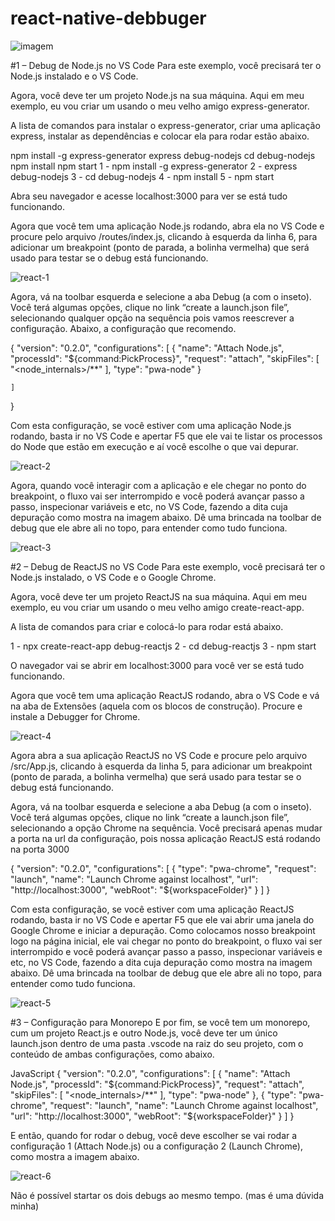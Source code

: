 # react-native-debbuger
 
![imagem](https://github.com/oellima/react-native-debbuger/assets/86934148/eb1adef2-076d-485b-aa03-ceaa245613e5)

#1 – Debug de Node.js no VS Code
Para este exemplo, você precisará ter o Node.js instalado e o VS Code.

Agora, você deve ter um projeto Node.js na sua máquina. Aqui em meu exemplo, eu vou criar um usando o meu velho amigo express-generator.

A lista de comandos para instalar o express-generator, criar uma aplicação express, instalar as dependências e colocar ela para rodar estão abaixo.

npm install -g express-generator
express debug-nodejs
cd debug-nodejs
npm install
npm start
1 - npm install -g express-generator
2 - express debug-nodejs
3 - cd debug-nodejs
4 - npm install
5 - npm start

Abra seu navegador e acesse localhost:3000 para ver se está tudo funcionando.

Agora que você tem uma aplicação Node.js rodando, abra ela no VS Code e procure pelo arquivo /routes/index.js, clicando à esquerda da linha 6, para adicionar um breakpoint (ponto de parada, a bolinha vermelha) que será usado para testar se o debug está funcionando.

![react-1](https://github.com/oellima/react-native-debbuger/assets/86934148/959499fe-8325-4861-9f3a-850c56c5849f)

Agora, vá na toolbar esquerda e selecione a aba Debug (a com o inseto). Você terá algumas opções, clique no link “create a launch.json file”, selecionando qualquer opção na sequência pois vamos reescrever a configuração. Abaixo, a configuração que recomendo.

{
    "version": "0.2.0",
    "configurations": [
        {
            "name": "Attach Node.js",
            "processId": "${command:PickProcess}",
            "request": "attach",
            "skipFiles": [
                "<node_internals>/**"
            ],
            "type": "pwa-node"
        }
        
    ]
}

Com esta configuração, se você estiver com uma aplicação Node.js rodando, basta ir no VS Code e apertar F5 que ele vai te listar os processos do Node que estão em execução e aí você escolhe o que vai depurar.

![react-2](https://github.com/oellima/react-native-debbuger/assets/86934148/de1bf3b4-f307-466e-8170-23bdbfc47066)

Agora, quando você interagir com a aplicação e ele chegar no ponto do breakpoint, o fluxo vai ser interrompido e você poderá avançar passo a passo, inspecionar variáveis e etc, no VS Code, fazendo a dita cuja depuração como mostra na imagem abaixo. Dê uma brincada na toolbar de debug que ele abre ali no topo, para entender como tudo funciona.

![react-3](https://github.com/oellima/react-native-debbuger/assets/86934148/434e8b17-f7c1-445c-b080-3e89f80be032)

#2 – Debug de ReactJS no VS Code
Para este exemplo, você precisará ter o Node.js instalado, o VS Code e o Google Chrome.

Agora, você deve ter um projeto ReactJS na sua máquina. Aqui em meu exemplo, eu vou criar um usando o meu velho amigo create-react-app.

A lista de comandos para criar e colocá-lo para rodar está abaixo.

1 - npx create-react-app debug-reactjs
2 - cd debug-reactjs
3 - npm start

O navegador vai se abrir em localhost:3000 para você ver se está tudo funcionando.

Agora que você tem uma aplicação ReactJS rodando, abra o VS Code e vá na aba de Extensões (aquela com os blocos de construção). Procure e instale a Debugger for Chrome.

![react-4](https://github.com/oellima/react-native-debbuger/assets/86934148/3826c521-e976-4327-be71-ee979e5c0147)

Agora abra a sua aplicação ReactJS no VS Code e procure pelo arquivo /src/App.js, clicando à esquerda da linha 5, para adicionar um breakpoint (ponto de parada, a bolinha vermelha) que será usado para testar se o debug está funcionando.

Agora, vá na toolbar esquerda e selecione a aba Debug (a com o inseto). Você terá algumas opções, clique no link “create a launch.json file”, selecionando a opção Chrome na sequência. Você precisará apenas mudar a porta na url da configuração, pois nossa aplicação ReactJS está rodando na porta 3000

{
    "version": "0.2.0",
    "configurations": [
        {
            "type": "pwa-chrome",
            "request": "launch",
            "name": "Launch Chrome against localhost",
            "url": "http://localhost:3000",
            "webRoot": "${workspaceFolder}"
        }
    ]
}

Com esta configuração, se você estiver com uma aplicação ReactJS rodando, basta ir no VS Code e apertar F5 que ele vai abrir uma janela do Google Chrome e iniciar a depuração. Como colocamos nosso breakpoint logo na página inicial, ele vai chegar no ponto do breakpoint, o fluxo vai ser interrompido e você poderá avançar passo a passo, inspecionar variáveis e etc, no VS Code, fazendo a dita cuja depuração como mostra na imagem abaixo. Dê uma brincada na toolbar de debug que ele abre ali no topo, para entender como tudo funciona.

![react-5](https://github.com/oellima/react-native-debbuger/assets/86934148/6b1900cf-215d-4d3d-afc9-e880747252fa)

#3 – Configuração para Monorepo
E por fim, se você tem um monorepo, cum um projeto React.js e outro Node.js, você deve ter um único launch.json dentro de uma pasta .vscode na raiz do seu projeto, com o conteúdo de ambas configurações, como abaixo.

JavaScript
{
    "version": "0.2.0",
    "configurations": [
        {
            "name": "Attach Node.js",
            "processId": "${command:PickProcess}",
            "request": "attach",
            "skipFiles": [
                "<node_internals>/**"
            ],
            "type": "pwa-node"
        },
        {
            "type": "pwa-chrome",
            "request": "launch",
            "name": "Launch Chrome against localhost",
            "url": "http://localhost:3000",
            "webRoot": "${workspaceFolder}"
        }
    ]
}

E então, quando for rodar o debug, você deve escolher se vai rodar a configuração 1 (Attach Node.js) ou a configuração 2 (Launch Chrome), como mostra a imagem abaixo.

![react-6](https://github.com/oellima/react-native-debbuger/assets/86934148/052c78ab-1409-482f-8d75-f09c8e92ccaa)

Não é possível startar os dois debugs ao mesmo tempo. (mas é uma dúvida minha)

